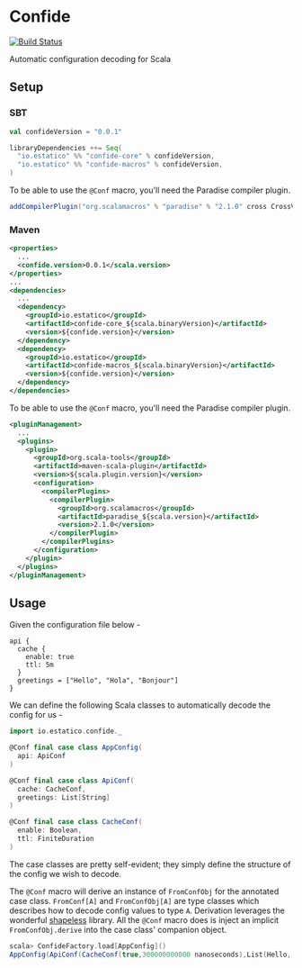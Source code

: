 # Confide

[![Build Status](https://travis-ci.org/estatico/confide.svg?branch=master)](https://travis-ci.org/estatico/confide)

Automatic configuration decoding for Scala

## Setup

### SBT

```sbt
val confideVersion = "0.0.1"

libraryDependencies ++= Seq(
  "io.estatico" %% "confide-core" % confideVersion,
  "io.estatico" %% "confide-macros" % confideVersion,
)
```

To be able to use the `@Conf` macro, you'll need the Paradise compiler plugin.

```sbt
addCompilerPlugin("org.scalamacros" % "paradise" % "2.1.0" cross CrossVersion.full),
```

### Maven

```xml
<properties>
  ...
  <confide.version>0.0.1</scala.version>
</properties>
...
<dependencies>
  ...
  <dependency>
    <groupId>io.estatico</groupId>
    <artifactId>confide-core_${scala.binaryVersion}</artifactId>
    <version>${confide.version}</version>
  </dependency>
  <dependency>
    <groupId>io.estatico</groupId>
    <artifactId>confide-macros_${scala.binaryVersion}</artifactId>
    <version>${confide.version}</version>
  </dependency>
</dependencies>
```

To be able to use the `@Conf` macro, you'll need the Paradise compiler plugin.

```xml
<pluginManagement>
  ...
  <plugins>
    <plugin>
      <groupId>org.scala-tools</groupId>
      <artifactId>maven-scala-plugin</artifactId>
      <version>${scala.plugin.version}</version>
      <configuration>
        <compilerPlugins>
          <compilerPlugin>
            <groupId>org.scalamacros</groupId>
            <artifactId>paradise_${scala.version}</artifactId>
            <version>2.1.0</version>
          </compilerPlugin>
        </compilerPlugins>
      </configuration>
    </plugin>
  </plugins>
</pluginManagement>
```

## Usage

Given the configuration file below -

```hocon
api {
  cache {
    enable: true
    ttl: 5m
  }
  greetings = ["Hello", "Hola", "Bonjour"]
}
```

We can define the following Scala classes to automatically decode the config for us -

```scala
import io.estatico.confide._

@Conf final case class AppConfig(
  api: ApiConf
)

@Conf final case class ApiConf(
  cache: CacheConf,
  greetings: List[String]
)

@Conf final case class CacheConf(
  enable: Boolean,
  ttl: FiniteDuration
)
```

The case classes are pretty self-evident; they simply define the structure of the
config we wish to decode.

The `@Conf` macro will derive an instance of `FromConfObj` for the annotated
case class. `FromConf[A]` and `FromConfObj[A]` are type classes which describes how to decode
config values to type `A`. Derivation leverages the wonderful
[shapeless](https://github.com/milessabin/shapeless) library.
All the `@Conf` macro does is inject an implicit `FromConfObj.derive` into the
case class' companion object.

```scala
scala> ConfideFactory.load[AppConfig]()
AppConfig(ApiConf(CacheConf(true,300000000000 nanoseconds),List(Hello, Hola, Bonjour)))
```
